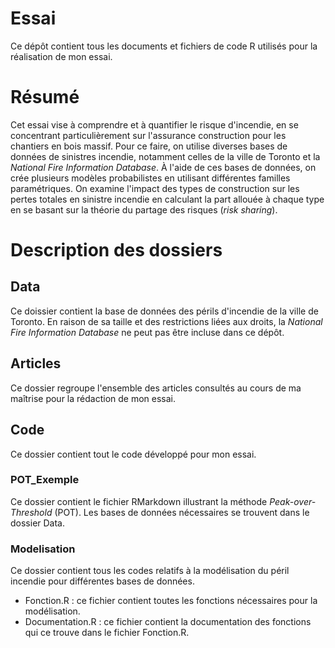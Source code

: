# Essai
Ce dépôt contient tous les documents et fichiers de code R utilisés pour la réalisation de mon essai.
# Résumé
Cet essai vise à comprendre et à quantifier le risque d'incendie, en se concentrant particulièrement sur l'assurance construction pour les chantiers en bois massif. Pour ce faire, on utilise diverses bases de données de sinistres incendie, notamment celles de la ville de Toronto et la *National Fire Information Database*. À l'aide de ces bases de données, on crée plusieurs modèles probabilistes en utilisant différentes familles paramétriques. On examine l'impact des types de construction sur les pertes totales en sinistre incendie en calculant la part allouée à chaque type en se basant sur la théorie du partage des risques (*risk sharing*).

# Description des dossiers
## Data
Ce doissier contient la base de données des périls d'incendie de la ville de Toronto. En raison de sa taille et des restrictions liées aux droits, la *National Fire Information Database* ne peut pas être incluse dans ce dépôt.

## Articles
Ce dossier regroupe l'ensemble des articles consultés au cours de ma maîtrise pour la rédaction de mon essai.

## Code
Ce dossier contient tout le code développé pour mon essai.

### POT_Exemple
Ce dossier contient le fichier RMarkdown illustrant la méthode *Peak-over-Threshold* (POT). Les bases de données nécessaires se trouvent dans le dossier Data.

### Modelisation
Ce dossier contient tous les codes relatifs à la modélisation du péril incendie pour différentes bases de données.
- Fonction.R : ce fichier contient toutes les fonctions nécessaires pour la modélisation.
- Documentation.R : ce fichier contient la documentation des fonctions qui ce trouve dans le fichier Fonction.R.
